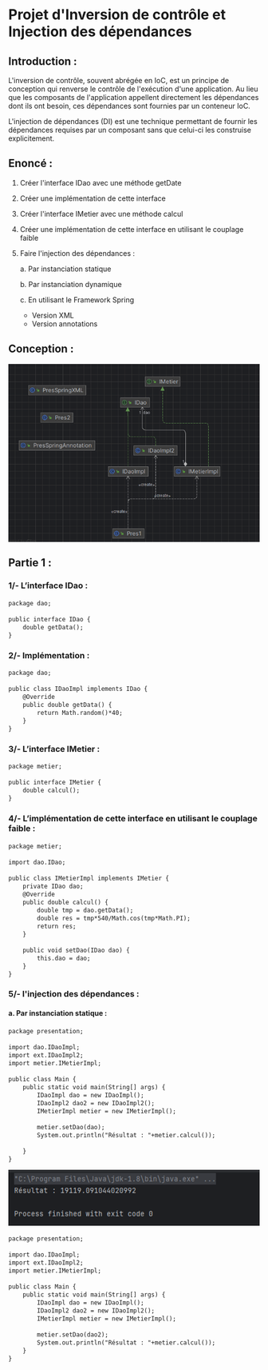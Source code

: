 ﻿<h1>Projet d'Inversion de contrôle et Injection des dépendances</h1>

<h2>Introduction :</h2>

<p>
    L'inversion de contrôle, souvent abrégée en IoC, est un principe de conception qui renverse le contrôle de l'exécution d'une application. Au lieu que les composants de l'application appellent directement les dépendances dont ils ont besoin, ces dépendances sont fournies par un conteneur IoC.
</p>
<p>
    L'injection de dépendances (DI) est une technique permettant de fournir les dépendances requises par un composant sans que celui-ci les construise explicitement. 
</p>

<h2>Enoncé :</h2>

<p>

1. Créer l'interface IDao avec une méthode getDate

2. Créer une implémentation de cette interface 

3. Créer l'interface IMetier avec une méthode calcul

4. Créer une implémentation de cette interface en utilisant le couplage faible

5. Faire l'injection des dépendances :

   a. Par instanciation statique

    b. Par instanciation dynamique 
    
    c. En utilisant le Framework Spring
     - Version XML
     - Version annotations
</p>

<h2>Conception :</h2>
<img align="center" src="images/img.png">

<h2>Partie 1 :</h2>
<h3>1/- L’interface IDao : </h3>
<p>
    
    package dao;

    public interface IDao {
        double getData();
    }
</p>

<h3>2/- Implémentation : </h3>
<p>
    
    package dao;

    public class IDaoImpl implements IDao {
        @Override
        public double getData() {
            return Math.random()*40;
        }
    }
</p>

<h3>3/- L’interface IMetier :</h3>
<p>
    
    package metier;

    public interface IMetier {
        double calcul();
    }
</p>

<h3>4/-  L’implémentation de cette interface en utilisant le couplage faible :</h3>
<p>
    
    package metier;
    
    import dao.IDao;
    
    public class IMetierImpl implements IMetier {
        private IDao dao;
        @Override
        public double calcul() {
            double tmp = dao.getData();
            double res = tmp*540/Math.cos(tmp*Math.PI);
            return res;
        }
    
        public void setDao(IDao dao) {
            this.dao = dao;
        }
    } 
</p>

<h3>5/- l'injection des dépendances :</h3>
<h4>a.	Par instanciation statique :</h4>
<p>
    
    package presentation;
    
    import dao.IDaoImpl;
    import ext.IDaoImpl2;
    import metier.IMetierImpl;
    
    public class Main {
        public static void main(String[] args) {
            IDaoImpl dao = new IDaoImpl();
            IDaoImpl2 dao2 = new IDaoImpl2();
            IMetierImpl metier = new IMetierImpl();
    
            metier.setDao(dao);
            System.out.println("Résultat : "+metier.calcul());
    
        }
    }
</p>
<img src="images/img_1.png"></img>

<p>
    
    package presentation;
    
    import dao.IDaoImpl;
    import ext.IDaoImpl2;
    import metier.IMetierImpl;
    
    public class Main {
        public static void main(String[] args) {
            IDaoImpl dao = new IDaoImpl();
            IDaoImpl2 dao2 = new IDaoImpl2();
            IMetierImpl metier = new IMetierImpl();
    
            metier.setDao(dao2);
            System.out.println("Résultat : "+metier.calcul());
        }
    }
</p>





 
